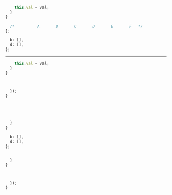 




```js
    this.val = val;
  }
}

```



```js
  /*          A       B       C       D       E       F   */
];
```


```js
  b: [],
  d: [],
};
```

---



```js
    this.val = val;
  }
}

```

```js


  });
}
```

```js




  }
}
```


```js
  b: [],
  d: [],
};
```

```js

  }
}



  });
}

```
